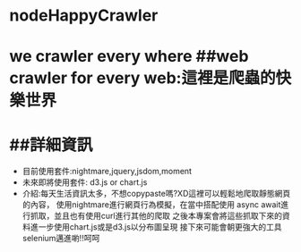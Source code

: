 # nodeHappyCrawler
we crawler every where
##web crawler for every web:這裡是爬蟲的快樂世界
==========================
##詳細資訊
==========================
*   目前使用套件:nightmare,jquery,jsdom,moment
*   未來即將使用套件: d3.js or chart.js
*   介紹:每天生活資訊太多，不想copypaste嗎?XD這裡可以輕鬆地爬取靜態網頁的內容，
    使用nightmare進行網頁行為模擬，在當中搭配使用
    async await進行抓取，並且也有使用curl進行其他的爬取
    之後本專案會將這些抓取下來的資料進一步使用chart.js或是d3.js以分布圖呈現
    接下來可能會朝更強大的工具selenium邁進喲!!呵呵
